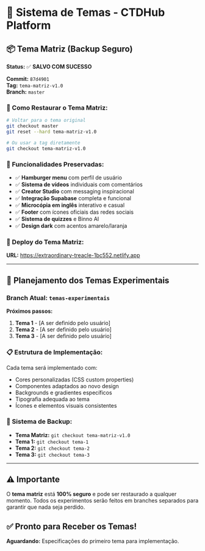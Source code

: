 # 🎨 Sistema de Temas - CTDHub Platform

## 📦 Tema Matriz (Backup Seguro)

**Status:** ✅ **SALVO COM SUCESSO**

**Commit:** `87d4901`  
**Tag:** `tema-matriz-v1.0`  
**Branch:** `master`

### 🔄 Como Restaurar o Tema Matriz:

```bash
# Voltar para o tema original
git checkout master
git reset --hard tema-matriz-v1.0

# Ou usar a tag diretamente
git checkout tema-matriz-v1.0
```

### 📱 Funcionalidades Preservadas:

- ✅ **Hamburger menu** com perfil de usuário
- ✅ **Sistema de vídeos** individuais com comentários  
- ✅ **Creator Studio** com messaging inspiracional
- ✅ **Integração Supabase** completa e funcional
- ✅ **Microcópia em inglês** interativo e casual
- ✅ **Footer** com ícones oficiais das redes sociais
- ✅ **Sistema de quizzes** e Binno AI
- ✅ **Design dark** com acentos amarelo/laranja

### 🚀 Deploy do Tema Matriz:
**URL:** https://extraordinary-treacle-1bc552.netlify.app

---

## 🎯 Planejamento dos Temas Experimentais

### Branch Atual: `temas-experimentais`

**Próximos passos:**
1. **Tema 1** - [A ser definido pelo usuário]
2. **Tema 2** - [A ser definido pelo usuário]  
3. **Tema 3** - [A ser definido pelo usuário]

### 📋 Estrutura de Implementação:

Cada tema será implementado com:
- Cores personalizadas (CSS custom properties)
- Componentes adaptados ao novo design
- Backgrounds e gradientes específicos
- Tipografia adequada ao tema
- Ícones e elementos visuais consistentes

### 💾 Sistema de Backup:

- **Tema Matriz:** `git checkout tema-matriz-v1.0`
- **Tema 1:** `git checkout tema-1`
- **Tema 2:** `git checkout tema-2`  
- **Tema 3:** `git checkout tema-3`

---

## ⚠️ Importante

O **tema matriz** está **100% seguro** e pode ser restaurado a qualquer momento. Todos os experimentos serão feitos em branches separados para garantir que nada seja perdido.

## ✅ Pronto para Receber os Temas!

**Aguardando:** Especificações do primeiro tema para implementação.